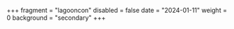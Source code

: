 +++
fragment = "lagooncon"
disabled = false
date = "2024-01-11"
weight = 0
background = "secondary"
+++
